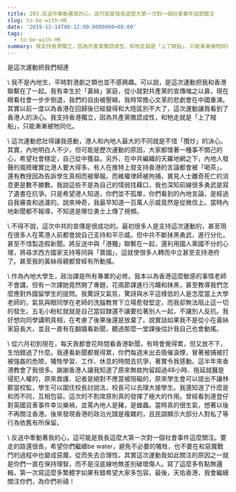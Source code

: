 ```yaml
---
title: 203.反送中牽動著我的心，這可能是我長這麼大第一次對一個社會事件這麼關注
slug: to-be-with-HK
date: '2019-12-14T00:12:00.0000000+08:00'
tags:
  - to-be-with-HK
summary: 我支持香港獨立，因為共產黨撒謊成性，和牠走就是「上了賊船」，只能漸漸被牠同化。
---
```

是這次運動把我們相連



\    我不是內地生，平時對港劇之類也並不感興趣。可以說，是這次運動把我和香港聯繫在了一起。我有幸生於「黃絲」家庭，從小就對共產黨的宣傳嗤之以鼻，現在眼看社會一步步倒退，我們的自由被壓縮，我時常擔心文革的悲劇會在中國重演。其實以前一度以為香港在回歸後已經變得和大陸區別不大了，這次運動讓我看到了香港人的決心。我支持香港獨立，因為共產黨撒謊成性，和牠走就是「上了賊船」，只能漸漸被牠同化。

\    這次運動悲壯得讓我感動，港人和內地人最大的不同就是不惜「攬炒」的決心。其實，內地明白人不少，但可能是歷次運動的原因，大家都懷著一種事不關己的心，希望社會穩定，自己從中獲益。另外，在中共編織的天羅地網之下，內地人發聲的風險確實比港人要大得多。有人在推特上發支持香港的言論都會被「喝茶」，還有教授因為告訴學生真相而被舉報。而維權律師被拘捕，異見人士離奇死亡的消息更是數不勝數。我說這些不是為自己的懦弱找藉口，我也深知前線很多勇武是寫了遺書在抗爭。只是希望港人知道，你們並不孤單，你們看到的內地言論，是經過自我審查和過濾的。說來神奇，我最早知道一百萬人示威竟然是從微信上。當時內地新聞都不報導，不知道是哪位勇士上傳了視頻。

\    不得不說，這次中共的宣傳是很成功的。最初很多人是支持這次運動的，甚至現在很多人在罵港人前都會說自己支持和平示威。但中共不斷抹黑勇武，進行分化，甚至不惜製造假新聞。將反送中與「港獨」聯繫在一起，還利用國人黨國不分的心理，將尋求西方國家支持等同與「賣國」，這就使很多人轉而中立甚至支持港府了。甚至我的黃絲母親都曾經有所動搖。

\    作為內地大學生，政治課是所有專業的必修。我本以為香港這麼敏感的事情老師不會講，但有一次課她竟然開了專題，花兩節課進行污衊和抹黑，甚至教導我們怎麼應對外國留學生的提問。我驚訝又氣氛，驚訝與水平這樣低的人是怎麼當上大學老師的，氣氛與眼同學在老師的洗腦教育下立場愈發堅定，而我卻無法阻止這一切的發生。五毛小粉紅就就是自己當奴隸還不讓要拉著別人一起，不讓別人反抗。我好想向同學講明真相，在考慮了後果後還是放棄了。說實話如果我不是從小在黃絲家庭長大，並且一直有在翻牆看新聞，聽過那麼一堂課後估計我自己也會動搖。

\    從六月初到現在，每天我都會花時間看香港新聞，有時會覺得累，但又放不下，生怕錯過了什麼。我連看新聞都覺得累，你們每週末出去吸催淚煙，冒著被捕被打被強姦的危險，犧牲學習、工作、休息的時間去抗爭，著實令我感動。這半年來香港教會了我很多。謝謝香港人讓我知道了原來無故拘留超過48小時、拖延就醫是侵犯人權的，原來救護、記者是絕對不應當被阻礙的，原來學生會可以提出不讓林鄭當校監，學生可以圍住校長討說法，校長可以去理大接學生。我還知道了什麼是和而不同，互相包容。這次的不割席原則真的發揮了極大的作用。曾經看到連登仔對英國貨車事件幸災樂禍，並罵內地人是豬，是蝗蟲。當時真的很生氣，想著以後不再關注香港。後來發現香港的政治光譜是複雜的，且民調顯示大部分人對私了等行為依舊有所保留。

\    反送中牽動著我的心，這可能是我長這麼大第一次對一個社會事件這麼關注。要走的路還很長，希望你們繼續be water，避免不必要的犧牲，也不要在和惡魔戰鬥的過程中也變成惡魔，從而失去合理性。其實這次運動我如此關注的原因之一就是你們一直在保持理智，而不是沒底線地無差別破壞傷人。寫了這麼多有點無邏輯，第一次寫這麼多繁體字如果有錯希望大家多包容。最後，天佑香港，我會繼續關注你們，為你們祈禱！
